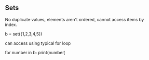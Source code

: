 ## Sets

No duplicate values, elements aren't ordered, cannot access items by index.

b = set({1,2,3,4,5})

can access using typical for loop 

for number in b:
    print(number)